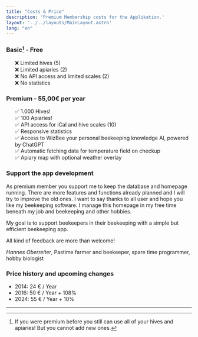 ```yaml
---
title: "Costs & Price"
description: 'Premium Membership costs for the Applikation.'
layout: '../../layouts/MainLayout.astro'
lang: "en"
---
```


### Basic[^1] - Free

<ul style="list-style: none">
    <li>❌ Limited hives (5)</li>
    <li>❌ Limited apiaries (2)</li>
    <li>❌ No API access and limited scales (2)</li>
    <li>❌ No statistics</li>
</ul>

### Premium - 55,00€ per year

<ul style="list-style: none">
    <li>✅ 1.000 Hives!</li>
    <li>✅ 100 Apiaries!</li>
    <li>✅ API access for iCal and hive scales (10)</li>
    <li>✅ Responsive statistics</li>
    <li>✅ Access to WizBee your personal beekeeping knowledge AI, powered by ChatGPT</li>
    <li>✅ Automatic fetching data for temperature field on checkup</li>
    <li>✅ Apiary map with optional weather overlay</li>
</ul>

### Support the app development

As premium member you support me to keep the database and homepage running. There are more features and functions already planned and I will try to improve the old ones. I want to say thanks to all user and hope you like my beekeeping software. I manage this homepage in my free time beneath my job and beekeeping and other hobbies.

My goal is to support beekeepers in their beekeeping with a simple but efficient beekeeping app.

All kind of feedback are more than welcome!

_Hannes Oberreiter_, Pastime farmer and beekeeper, spare time programmer, hobby biologist

### Price history and upcoming changes

- 2014: 24 € / Year
- 2016: 50 € / Year + 108%
- 2024: 55 € / Year + 10%

<hr/>

[^1]: If you were premium before you still can use all of your hives and apiaries! But you cannot add new ones.
